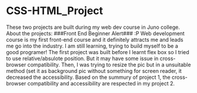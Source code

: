 # CSS-HTML_Project
These two projects are built during my web dev course in Juno college.
About the projects:
###Front End Beginner Alert### :P
Web development course is my first front-end course and it definitely attracts me and leads me go into the industry.
I am still learning, trying to build myself to be a good programer!
The first project was built before I learnt flex box so I tried to use relative/absulote position. But it may have some issue in cross-browser compatibility. Then, I was trying to resize the pic but in a unsuitable method (set it as background pic without something for screen reader, it decreased the accessibility.
Based on the summury of project 1, the cross-browser compatibility and accessibility are respected in my project 2.

